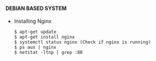 #### DEBIAN BASED SYSTEM

* Installing Nginx
    ```
    $ apt-get update
    $ apt-get install nginx
    $ systemctl status nginx (Check if nginx is running)
    $ ps aux | nginx
    $ netstat -ltnp | grep :80
    ```